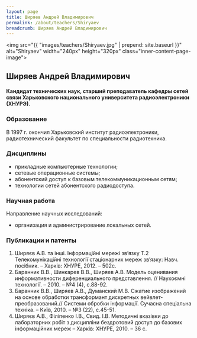 ```yaml
---
layout: page
title: Ширяев Андрей Владимирович
permalink: /about/teachers/Shiryaev
breadcrumb: Ширяев Андрей Владимирович
---
```

<img src="{{ "images/teachers/Shiryaev.jpg" | prepend: site.baseurl }}" alt="Shiryaev" width="240px" height="320px" class="inner-content-page-image">

## Ширяев Андрей Владимирович

#### Кандидат технических наук, старший преподаватель кафедры сетей связи Харьковского национального университета радиоэлектроники (ХНУРЭ). 

### Образование

В 1997 г. окончил Харьковский институт радиоэлектроники, радиотехнический факультет по специальности радиотехника. 

### Дисциплины

- прикладные компьютерные технологии;
- сетевые операционные системы;
- абонентский доступ к базовым телекоммуникационным сетям;
- технологии сетей абонентского радиодоступа. 

### Научная работа

Направление научных исследований:

- организация и администрирование локальных сетей.

### Публикации и патенты

1. Ширяєв А.В. та інші. Інформаційні мережі зв’язку Т.2 Телекомунікаційні технології стаціонарних мереж зв’язку: Навч. посібник. – Харків: ХНУРЕ, 2012. – 502с.
2. Баранник В.В., Шинкарев В.В., Ширяев А.В. Модель оценивания информативности диференциального представлення. // Наукоємні технології. – 2010. – №4 (4), с.88-92.
3. Баранник В.В., Ширяев А.В., Думанский М.В. Сжатие изображений на основе обработки трансформант дискретных вейвлет-преобразований.// Системи обробки інформації. Сучасна спеціальна техніка. – Київ, 2010. – №3 (22), с.45-51.
4. Ширяєв А.В., Філіпенко І.В., Свид. І.В. Методичні вказівки до лабораторних робіт з дисципліни бездротовий доступ до базових інформаційних мереж – Харків: ХНУРЕ, 2010. – 36 с.